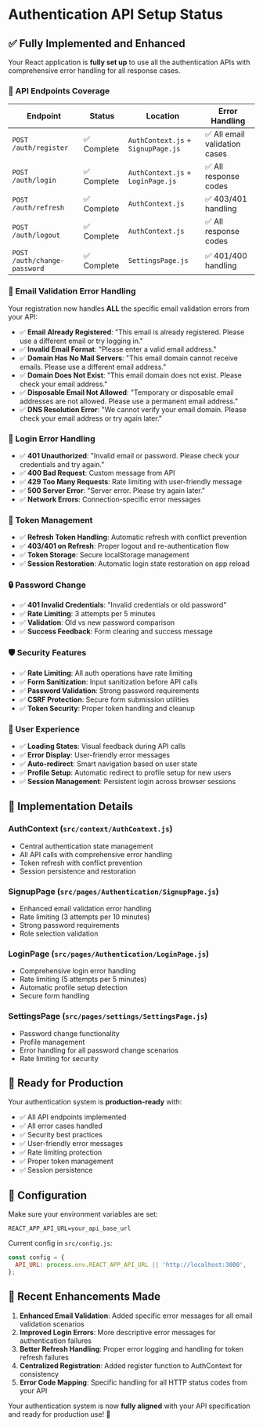 # Authentication API Setup Status

## ✅ Fully Implemented and Enhanced

Your React application is **fully set up** to use all the authentication APIs with comprehensive error handling for all response cases.

### 🔐 API Endpoints Coverage

| Endpoint | Status | Location | Error Handling |
|----------|--------|----------|----------------|
| `POST /auth/register` | ✅ Complete | `AuthContext.js` + `SignupPage.js` | ✅ All email validation cases |
| `POST /auth/login` | ✅ Complete | `AuthContext.js` + `LoginPage.js` | ✅ All response codes |
| `POST /auth/refresh` | ✅ Complete | `AuthContext.js` | ✅ 403/401 handling |
| `POST /auth/logout` | ✅ Complete | `AuthContext.js` | ✅ All response codes |
| `POST /auth/change-password` | ✅ Complete | `SettingsPage.js` | ✅ 401/400 handling |

### 📧 Email Validation Error Handling

Your registration now handles **ALL** the specific email validation errors from your API:

- ✅ **Email Already Registered**: "This email is already registered. Please use a different email or try logging in."
- ✅ **Invalid Email Format**: "Please enter a valid email address."
- ✅ **Domain Has No Mail Servers**: "This email domain cannot receive emails. Please use a different email address."
- ✅ **Domain Does Not Exist**: "This email domain does not exist. Please check your email address."
- ✅ **Disposable Email Not Allowed**: "Temporary or disposable email addresses are not allowed. Please use a permanent email address."
- ✅ **DNS Resolution Error**: "We cannot verify your email domain. Please check your email address or try again later."

### 🔑 Login Error Handling

- ✅ **401 Unauthorized**: "Invalid email or password. Please check your credentials and try again."
- ✅ **400 Bad Request**: Custom message from API
- ✅ **429 Too Many Requests**: Rate limiting with user-friendly message
- ✅ **500 Server Error**: "Server error. Please try again later."
- ✅ **Network Errors**: Connection-specific error messages

### 🔄 Token Management

- ✅ **Refresh Token Handling**: Automatic refresh with conflict prevention
- ✅ **403/401 on Refresh**: Proper logout and re-authentication flow
- ✅ **Token Storage**: Secure localStorage management
- ✅ **Session Restoration**: Automatic login state restoration on app reload

### 🔒 Password Change

- ✅ **401 Invalid Credentials**: "Invalid credentials or old password"
- ✅ **Rate Limiting**: 3 attempts per 5 minutes
- ✅ **Validation**: Old vs new password comparison
- ✅ **Success Feedback**: Form clearing and success message

### 🛡️ Security Features

- ✅ **Rate Limiting**: All auth operations have rate limiting
- ✅ **Form Sanitization**: Input sanitization before API calls
- ✅ **Password Validation**: Strong password requirements
- ✅ **CSRF Protection**: Secure form submission utilities
- ✅ **Token Security**: Proper token handling and cleanup

### 🎯 User Experience

- ✅ **Loading States**: Visual feedback during API calls
- ✅ **Error Display**: User-friendly error messages
- ✅ **Auto-redirect**: Smart navigation based on user state
- ✅ **Profile Setup**: Automatic redirect to profile setup for new users
- ✅ **Session Management**: Persistent login across browser sessions

## 📱 Implementation Details

### AuthContext (`src/context/AuthContext.js`)
- Central authentication state management
- All API calls with comprehensive error handling
- Token refresh with conflict prevention
- Session persistence and restoration

### SignupPage (`src/pages/Authentication/SignupPage.js`)
- Enhanced email validation error handling
- Rate limiting (3 attempts per 10 minutes)
- Strong password requirements
- Role selection validation

### LoginPage (`src/pages/Authentication/LoginPage.js`)
- Comprehensive login error handling
- Rate limiting (5 attempts per 5 minutes)
- Automatic profile setup detection
- Secure form handling

### SettingsPage (`src/pages/settings/SettingsPage.js`)
- Password change functionality
- Profile management
- Error handling for all password change scenarios
- Rate limiting for security

## 🚀 Ready for Production

Your authentication system is **production-ready** with:
- ✅ All API endpoints implemented
- ✅ All error cases handled
- ✅ Security best practices
- ✅ User-friendly error messages
- ✅ Rate limiting protection
- ✅ Proper token management
- ✅ Session persistence

## 📝 Configuration

Make sure your environment variables are set:
```env
REACT_APP_API_URL=your_api_base_url
```

Current config in `src/config.js`:
```javascript
const config = {
  API_URL: process.env.REACT_APP_API_URL || 'http://localhost:3000',
};
```

## 🔧 Recent Enhancements Made

1. **Enhanced Email Validation**: Added specific error messages for all email validation scenarios
2. **Improved Login Errors**: More descriptive error messages for authentication failures
3. **Better Refresh Handling**: Proper error logging and handling for token refresh failures
4. **Centralized Registration**: Added register function to AuthContext for consistency
5. **Error Code Mapping**: Specific handling for all HTTP status codes from your API

Your authentication system is now **fully aligned** with your API specification and ready for production use! 🎉
